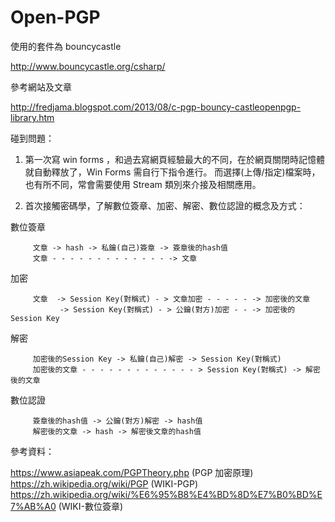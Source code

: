 # Open-PGP

使用的套件為 bouncycastle

http://www.bouncycastle.org/csharp/

參考網站及文章

http://fredjama.blogspot.com/2013/08/c-pgp-bouncy-castleopenpgp-library.htm

碰到問題：

1. 第一次寫 win forms ，和過去寫網頁經驗最大的不同，在於網頁關閉時記憶體就自動釋放了，Win Forms 需自行下指令進行。 
   而選擇(上傳/指定)檔案時，也有所不同，常會需要使用 Stream 類別來介接及相關應用。
 
2. 首次接觸密碼學，了解數位簽章、加密、解密、數位認證的概念及方式：

數位簽章

         文章 -> hash -> 私鑰(自己)簽章 -> 簽章後的hash值
         文章 - - - - - - - - - - - - - -> 文章

加密

         文章  -> Session Key(對稱式) - > 文章加密 - - - - - -> 加密後的文章
               -> Session Key(對稱式) - > 公鑰(對方)加密 - - -> 加密後的Session Key

解密

         加密後的Session Key -> 私鑰(自己)解密 -> Session Key(對稱式)
         加密後的文章 - - - - - - - - - - - - - > Session Key(對稱式) -> 解密後的文章

數位認證

         簽章後的hash值 -> 公鑰(對方)解密 -> hash值
         解密後的文章 -> hash -> 解密後文章的hash值
         

參考資料：

https://www.asiapeak.com/PGPTheory.php (PGP 加密原理)
https://zh.wikipedia.org/wiki/PGP (WIKI-PGP)
https://zh.wikipedia.org/wiki/%E6%95%B8%E4%BD%8D%E7%B0%BD%E7%AB%A0 (WIKI-數位簽章)
